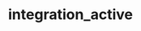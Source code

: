 ---
title: integration_active
category: method
synopsis: Checks if an integration is active
signature: integration_active( $id )

returns:
  -
    type: boolean
    description: Returns true if the integration is active, false otherwise

arguments:
  -
    name: id
    type: string
    description: The id of the integration to be checked
---